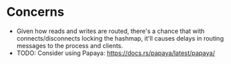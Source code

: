 # Concerns
* Given how reads and writes are routed, there's a chance that with connects/disconnects locking the hashmap, it'll causes delays in routing messages to the process and clients.
* TODO: Consider using Papaya: https://docs.rs/papaya/latest/papaya/